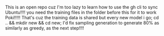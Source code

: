 This is an open repo cuz I'm too lazy to learn how to use the gh cli to sync Ubuntu!!!! you need the training files in the folder before this for it to work Poki!!!!! That's cuz the training data is shared but every new model i go; cd .. && mkdir new && cd new; I'd fix sampling generation to generate 80% as similarly as greedy, as the next step!!!! 
